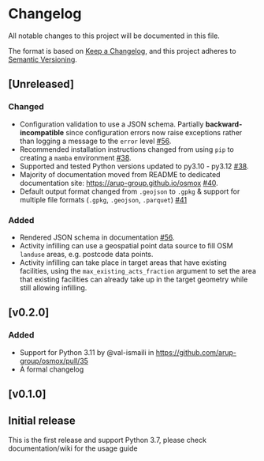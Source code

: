 <!---
Changelog headings can be any of:

Added: for new features.
Changed: for changes in existing functionality.
Deprecated: for soon-to-be removed features.
Removed: for now removed features.
Fixed: for any bug fixes.
Security: in case of vulnerabilities.

Release headings should be of the form:
## [X.Y.Z] - YEAR-MONTH-DAY
-->

# Changelog

All notable changes to this project will be documented in this file.

The format is based on [Keep a Changelog](https://keepachangelog.com/en/1.1.0/),
and this project adheres to [Semantic Versioning](https://semver.org/spec/v2.0.0.html).

## [Unreleased]

### Changed

- Configuration validation to use a JSON schema. Partially **backward-incompatible** since configuration errors now raise exceptions rather than logging a message to the `error` level [#56](https://github.com/arup-group/osmox/pull/56).
- Recommended installation instructions changed from using `pip` to creating a `mamba` environment [#38](https://github.com/arup-group/osmox/pull/38).
- Supported and tested Python versions updated to py3.10 - py3.12 [#38](https://github.com/arup-group/osmox/pull/38).
- Majority of documentation moved from README to dedicated documentation site: https://arup-group.github.io/osmox [#40](https://github.com/arup-group/osmox/pull/40).
- Default output format changed from `.geojson` to `.gpkg` & support for multiple file formats (`.gpkg`, `.geojson`, `.parquet`) [#41](https://github.com/arup-group/osmox/issues/41)

### Added

- Rendered JSON schema in documentation [#56](https://github.com/arup-group/osmox/pull/56).
- Activity infilling can use a geospatial point data source to fill OSM `landuse` areas, e.g. postcode data points.
- Activity infilling can take place in target areas that have existing facilities, using the `max_existing_acts_fraction` argument to set the area that existing facilities can already take up in the target geometry while still allowing infilling.

## [v0.2.0]

### Added

- Support for Python 3.11 by @val-ismaili in https://github.com/arup-group/osmox/pull/35
- A formal changelog

## [v0.1.0]

## Initial release

This is the first release and support Python 3.7, please check documentation/wiki for the usage guide